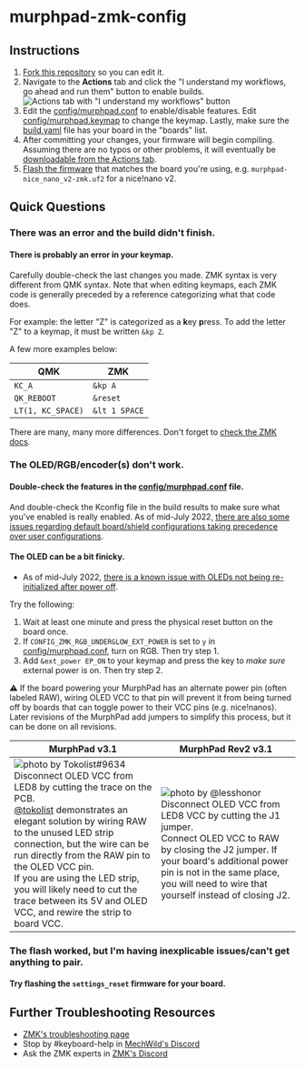 # murphpad-zmk-config
## Instructions

1. [Fork this repository](https://docs.github.com/en/get-started/quickstart/fork-a-repo) so you can edit it.
2. Navigate to the **Actions** tab and click the "I understand my workflows, go ahead and run them" button to enable builds.
   ![Actions tab with "I understand my workflows" button](https://aws1.discourse-cdn.com/github/original/2X/8/8a28c79db26e3c2d82f2d0694ae0762b2ef7763b.png)
3. Edit the [config/murphpad.conf](config/murphpad.conf) to enable/disable features. Edit [config/murphpad.keymap](config/murphpad.keymap) to change the keymap. Lastly, make sure the [build.yaml](build.yaml) file has your board in the "boards" list.
4. After committing your changes, your firmware will begin compiling. Assuming there are no typos or other problems, it will eventually be [downloadable from the Actions tab](https://zmk.dev/docs/user-setup#installing-the-firmware).
5. [Flash the firmware](https://zmk.dev/docs/user-setup#flashing-uf2-files) that matches the board you're using, e.g. `murphpad-nice_nano_v2-zmk.uf2` for a nice!nano v2.

## Quick Questions

### There was an error and the build didn't finish.

#### There is probably an error in your keymap.

Carefully double-check the last changes you made. ZMK syntax is very different from QMK syntax. Note that when editing keymaps, each ZMK code is generally preceded by a reference categorizing what that code does.

For example: the letter "Z" is categorized as a **k**ey **p**ress. To add the letter "Z" to a keymap, it must be written `&kp Z`.

A few more examples below:

| QMK | ZMK |
| --- | --- |
| `KC_A` | `&kp A` |
| `QK_REBOOT` | `&reset` |
| `LT(1, KC_SPACE)` | `&lt 1 SPACE` |

There are many, many more differences. Don't forget to [check the ZMK docs](https://zmk.dev/docs/features/keymaps).

### The OLED/RGB/encoder(s) don't work.

#### Double-check the features in the [config/murphpad.conf](config/murphpad.conf) file.

And double-check the Kconfig file in the build results to make sure what you've enabled is really enabled. As of mid-July 2022, [there are also some issues regarding default board/shield configurations taking precedence over user configurations](https://github.com/zmkfirmware/zmk/issues/1382).

#### The OLED can be a bit finicky.

- As of mid-July 2022, [there is a known issue with OLEDs not being re-initialized after power off](https://github.com/zmkfirmware/zmk/issues/674).

Try the following:

1. Wait at least one minute and press the physical reset button on the board once.
2. If `CONFIG_ZMK_RGB_UNDERGLOW_EXT_POWER` is set to `y` in [config/murphpad.conf](config/murphpad.conf), turn on RGB. Then try step 1.
3. Add `&ext_power EP_ON` to your keymap and press the key to *make sure* external power is on. Then try step 2. 

:warning: If the board powering your MurphPad has an alternate power pin (often labeled RAW), wiring OLED VCC to that pin will prevent it from being turned off by boards that can toggle power to their VCC pins (e.g. nice!nanos). Later revisions of the MurphPad add jumpers to simplify this process, but it can be done on all revisions.

| MurphPad v3.1 | MurphPad Rev2 v3.1 |
| ------------- | ------------------ |
| ![photo by Tokolist#9634](https://cdn.discordapp.com/attachments/754060816122249352/929437921948344350/unknown.png) <br />Disconnect OLED VCC from LED8 by cutting the trace on the PCB. <br />[@tokolist](https://github.com/tokolist) demonstrates an elegant solution by wiring RAW to the unused LED strip connection, but the wire can be run directly from the RAW pin to the OLED VCC pin. <br />If you are using the LED strip, you will likely need to cut the trace between its 5V and OLED VCC, and rewire the strip to board VCC. | ![photo by @lesshonor](https://cdn.discordapp.com/attachments/837441710698004531/1001305218979479682/PXL_20220726_0117007153.jpg) <br />Disconnect OLED VCC from LED8 VCC by cutting the J1 jumper.<br />Connect OLED VCC to RAW by closing the J2 jumper. If your board's additional power pin is not in the same place, you will need to wire that yourself instead of closing J2. |

### The flash worked, but I'm having inexplicable issues/can't get anything to pair.

#### Try flashing the `settings_reset` firmware for your board.

## Further Troubleshooting Resources

- [ZMK's troubleshooting page](https://zmk.dev/docs/troubleshooting)
- Stop by #keyboard-help in [MechWild's Discord](https://discord.gg/nfxHnsm)
- Ask the ZMK experts in [ZMK's Discord](https://zmk.dev/community/discord/invite)
